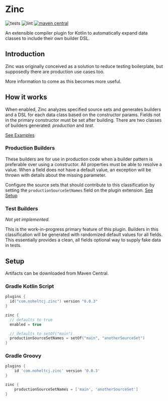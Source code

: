 # Zinc
![tests](https://github.com/noheltcj/zinc/workflows/Test/badge.svg)
![lint](https://github.com/noheltcj/zinc/workflows/Lint/badge.svg)
[![maven central](https://maven-badges.herokuapp.com/maven-central/com.noheltcj.zinc/gradle-plugin/badge.svg)](https://maven-badges.herokuapp.com/maven-central/com.noheltcj.zinc/gradle-plugin)

An extensible compiler plugin for Kotlin to automatically expand data classes to include their own builder DSL.

## Introduction
Zinc was originally conceived as a solution to reduce testing boilerplate, but supposedly there are production use cases
too.

More information to come as this becomes more useful.

## How it works
When enabled, Zinc analyzes specified source sets and generates builders and a DSL for each data class based on the
constructor params. Fields not in the primary constructor must be set after building. There are two classes of builders 
generated: _production_ and _test_.

[See Examples](docs/hello_world_example.md)

### Production Builders
These builders are for use in production code when a builder pattern is preferable over using a constructor. All 
properties must be able to resolve a value. When a field does not have a default value, an exception will be thrown with
details about the missing parameter.

Configure the source sets that should contribute to this classification by setting the `productionSourceSetNames` field
on the plugin extension. [See Setup](#setup)

### Test Builders
_Not yet implemented._

This is the work-in-progress primary feature of this plugin. Builders in this classification will be generated with 
randomized default values for all fields. This essentially provides a clean, all fields optional way to supply fake 
data in tests.

## Setup
Artifacts can be downloaded from Maven Central.

### Gradle Kotlin Script
```kotlin
plugins {
  id("com.noheltcj.zinc") version "0.0.3"
}

zinc {
  // defaults to true
  enabled = true

  // defaults to setOf("main")
  productionSourceSetNames = setOf("main", "anotherSourceSet")
}
```

### Gradle Groovy
```groovy
plugins {
    id 'com.noheltcj.zinc' version '0.0.3'
}

zinc {
    productionSourceSetNames = ['main', 'anotherSourceSet']
}
```
